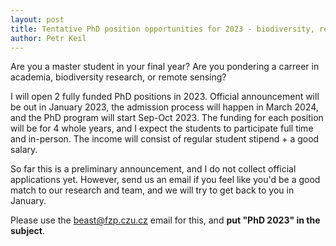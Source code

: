 ```yaml
---
layout: post
title: Tentative PhD position opportunities for 2023 - biodiversity, remote sensing
author: Petr Keil
---
```


Are you a master student in your final year? Are you pondering a carreer in academia, biodiversity research, or remote sensing?

I will open 2 fully funded PhD positions in 2023. Official announcement will be out in January 2023, the admission process will happen in March 2024, and the PhD program will start Sep-Oct 2023.
The funding for each position will be for 4 whole years, and I expect the students to participate full time and in-person. The income will consist of regular student stipend + a good salary.

So far this is a preliminary announcement, and I do not collect official applications yet. However, send us an email if you feel like you'd be a good match to our research and team, and we will try to get back to you in January. 

Please use the [beast@fzp.czu.cz](beast@fzp.czu.cz) email for this, and **put "PhD 2023" in the subject**. 




